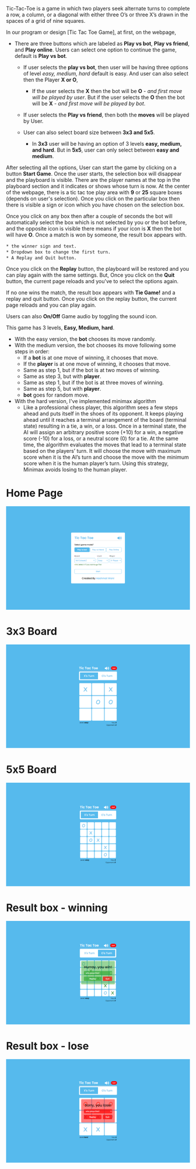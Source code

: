 Tic-Tac-Toe is a game in which two players seek alternate turns to complete a row, a column, or a diagonal with either three O’s or three X’s drawn in the spaces of a grid of nine squares.

In our program or design [Tic Tac Toe Game], at first, on the webpage,

- There are three buttons which are labeled as **Play vs bot**, **Play vs friend**, and **Play online**. Users can select one option to continue the game, default is **Play vs bot**.

  - If user selects the **play vs bot**, then user will be having three options of level _easy, medium, hard_ default is easy. And user can also select then the Player **X or O**,

    - If the user selects the **X** then the bot will be **O** - _and first move will be played by user_. But if the user selects the **O** then the bot will be **X** - _and first move will be played by bot_.

  - If user selects the **Play vs friend**, then both the **moves** will be played by User.
  - User can also select board size between **3x3 and 5x5**.
    - In **3x3** user will be having an option of 3 levels **easy, medium, and hard**. But in **5x5**, user can only select between **easy and medium**.

After selecting all the options, User can start the game by clicking on a button **Start Game**. Once the user starts, the selection box will disappear and the playboard is visible. There are the player names at the top in the playboard section and it indicates or shows whose turn is now. At the center of the webpage, there is a tic tac toe play area with **9** or **25** square boxes (depends on user's selection). Once you click on the particular box then there is visible a sign or icon which you have chosen on the selection box.

Once you click on any box then after a couple of seconds the bot will automatically select the box which is not selected by you or the bot before, and the opposite icon is visible there means if your icon is **X** then the bot will have **O**. Once a match is won by someone, the result box appears with.

    * the winner sign and text.
    * Dropdown box to change the first turn.
    * A Replay and Quit button.

Once you click on the **Replay** button, the playboard will be restored and you can play again with the same settings. But, Once you click on the **Quit** button, the current page reloads and you've to select the options again.

If no one wins the match, the result box appears with **Tie Game!** and a replay and quit button. Once you click on the replay button, the current page reloads and you can play again.

Users can also **On/Off** Game audio by toggling the sound icon.

This game has 3 levels, **Easy, Medium, hard**.

- With the easy version, the **bot** chooses its move randomly.
- With the medium version, the bot chooses its move following some steps in order:
  - If a **bot** is at one move of winning, it chooses that move.
  - If the **player** is at one move of winning, it chooses that move.
  - Same as step 1, but if the bot is at two moves of winning.
  - Same as step 3, but with **player**.
  - Same as step 1, but if the bot is at three moves of winning.
  - Same as step 5, but with **player**.
  - **bot** goes for random move.
- With the hard version, I've implemented minimax algorithm
  - Like a professional chess player, this algorithm sees a few steps ahead and puts itself in the shoes of its opponent. It keeps playing ahead until it reaches a terminal arrangement of the board (terminal state) resulting in a tie, a win, or a loss. Once in a terminal state, the AI will assign an arbitrary positive score (+10) for a win, a negative score (-10) for a loss, or a neutral score (0) for a tie. At the same time, the algorithm evaluates the moves that lead to a terminal state based on the players’ turn. It will choose the move with maximum score when it is the AI’s turn and choose the move with the minimum score when it is the human player’s turn. Using this strategy, Minimax avoids losing to the human player.

# Home Page

![Home Page Image](./readmeImages/home.png)

# 3x3 Board

![3x3 Board Image](./readmeImages/3x3board.png)

# 5x5 Board

![5x5 Board Image](./readmeImages/5x5board.png)

# Result box - winning

![win Image](./readmeImages/win.png)

# Result box - lose

![lose Image](./readmeImages/lose.png)
